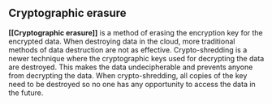 ## Cryptographic erasure

**[[Cryptographic erasure]]** is a method of erasing the encryption key for the encrypted data. When destroying data in the cloud, more traditional methods of data destruction are not as effective. Crypto-shredding is a newer technique where the cryptographic keys used for decrypting the data are destroyed. This makes the data undecipherable and prevents anyone from decrypting the data. When crypto-shredding, all copies of the key need to be destroyed so no one has any opportunity to access the data in the future.